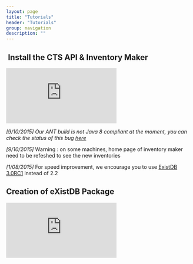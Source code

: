```yaml
---
layout: page
title: "Tutorials"
header: "Tutorials"
group: navigation
description: ""
---
```


<div class="row">
<div class="col-md-6">
<h2> Install the CTS API & Inventory Maker</h2>
<div class="video-container ">
  <iframe src="https://www.youtube.com/embed/Fv4pbfrVB1M" frameborder="0" allowfullscreen></iframe>
  <p><em>[9/10/2015] Our ANT build is not Java 8 compliant at the moment, you can check the status of this bug <a href="https://github.com/Capitains/Capitains.github.io/issues/9">here</a></em></p>
  <p><em>[9/10/2015]</em> Warning : on some machines, home page of inventory maker need to be refeshed to see the new inventories</p>
  <p><em>[1/08/2015]</em> For speed improvement, we encourage you to use <a href="http://exist-db.org/exist/apps/wiki/blogs/eXist//eXist30RC1">ExistDB 3.0RC1</a> instead of 2.2</p>
</div>
</div>
<div class="col-md-6">
<h2>Creation of eXistDB Package</h2>
<div class="video-container ">
<iframe src="https://www.youtube.com/embed/bTee3RT9LNQ" frameborder="0" allowfullscreen></iframe>
</div>
</div>
</div>